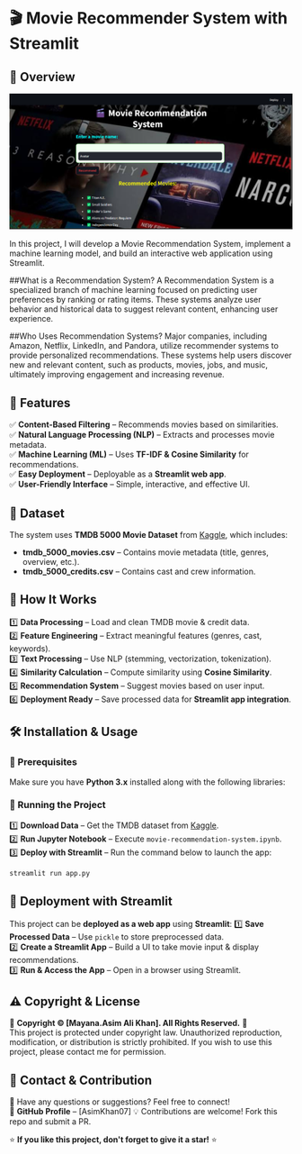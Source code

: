 # 🎬 Movie Recommender System with Streamlit


## 📌 Overview
![movie_recommendation_system](project_pic.png)

In this project, I will develop a Movie Recommendation System, implement a machine learning model, and build an interactive web application using Streamlit.

##What is a Recommendation System?
A Recommendation System is a specialized branch of machine learning focused on predicting user preferences by ranking or rating items. These systems analyze user behavior and historical data to suggest relevant content, enhancing user experience.

##Who Uses Recommendation Systems?
Major companies, including Amazon, Netflix, LinkedIn, and Pandora, utilize recommender systems to provide personalized recommendations. These systems help users discover new and relevant content, such as products, movies, jobs, and music, ultimately improving engagement and increasing revenue.

## 🚀 Features
✅ **Content-Based Filtering** – Recommends movies based on similarities.  
✅ **Natural Language Processing (NLP)** – Extracts and processes movie metadata.  
✅ **Machine Learning (ML)** – Uses **TF-IDF & Cosine Similarity** for recommendations.  
✅ **Easy Deployment** – Deployable as a **Streamlit web app**.  
✅ **User-Friendly Interface** – Simple, interactive, and effective UI.  


## 📂 Dataset
The system uses **TMDB 5000 Movie Dataset** from [Kaggle](https://www.kaggle.com/tmdb/tmdb-movie-metadata), which includes:
- **tmdb_5000_movies.csv** – Contains movie metadata (title, genres, overview, etc.).
- **tmdb_5000_credits.csv** – Contains cast and crew information.

## 🔧 How It Works
1️⃣ **Data Processing** – Load and clean TMDB movie & credit data.  
2️⃣ **Feature Engineering** – Extract meaningful features (genres, cast, keywords).  
3️⃣ **Text Processing** – Use NLP (stemming, vectorization, tokenization).  
4️⃣ **Similarity Calculation** – Compute similarity using **Cosine Similarity**.  
5️⃣ **Recommendation System** – Suggest movies based on user input.  
6️⃣ **Deployment Ready** – Save processed data for **Streamlit app integration**. 


## 🛠️ Installation & Usage
### 🔹 Prerequisites
Make sure you have **Python 3.x** installed along with the following libraries:


### 🔹 Running the Project
1️⃣ **Download Data** – Get the TMDB dataset from [Kaggle](https://www.kaggle.com/tmdb/tmdb-movie-metadata).  
2️⃣ **Run Jupyter Notebook** – Execute `movie-recommendation-system.ipynb`.  
3️⃣ **Deploy with Streamlit** – Run the command below to launch the app:
```bash
streamlit run app.py
```


## 📌 Deployment with Streamlit
This project can be **deployed as a web app** using **Streamlit**:
1️⃣ **Save Processed Data** – Use `pickle` to store preprocessed data.  
2️⃣ **Create a Streamlit App** – Build a UI to take movie input & display recommendations.  
3️⃣ **Run & Access the App** – Open in a browser using Streamlit.


## ⚠️ Copyright & License
🛑 **Copyright © [Mayana.Asim Ali Khan]. All Rights Reserved.** 🛑  
This project is protected under copyright law. Unauthorized reproduction, modification, or distribution is strictly prohibited. If you wish to use this project, please contact me for permission.


## 🤝 Contact & Contribution
📧 Have any questions or suggestions? Feel free to connect!  
🔗 **GitHub Profile** – [AsimKhan07] 
💡 Contributions are welcome! Fork this repo and submit a PR.  

⭐ **If you like this project, don't forget to give it a star!** ⭐

